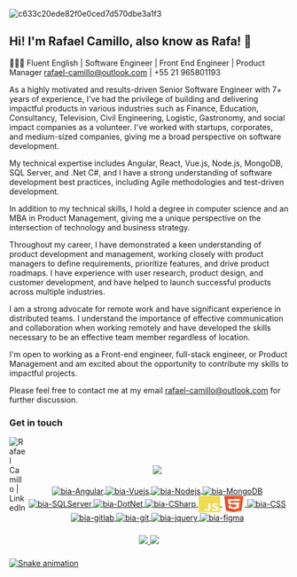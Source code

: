  
![c633c20ede82f0e0ced7d570dbe3a1f3](https://user-images.githubusercontent.com/70382532/138322189-2db8df52-9dcb-40a0-88a8-c365466bd33d.gif)

## Hi! I'm Rafael Camillo, also know as Rafa! 👋

🧑🏻‍💻
Fluent English | Software Engineer | Front End Engineer | Product Manager
rafael-camillo@outlook.com | +55 21 965801193

As a highly motivated and results-driven Senior Software Engineer with 7+ years of experience, I've had the privilege of building and delivering impactful products in various industries such as Finance, Education, Consultancy, Television, Civil Engineering, Logistic, Gastronomy, and social impact companies as a volunteer. I've worked with startups, corporates, and medium-sized companies, giving me a broad perspective on software development.

My technical expertise includes Angular, React, Vue.js, Node.js, MongoDB, SQL Server, and .Net C#, and I have a strong understanding of software development best practices, including Agile methodologies and test-driven development.

In addition to my technical skills, I hold a degree in computer science and an MBA in Product Management, giving me a unique perspective on the intersection of technology and business strategy.

Throughout my career, I have demonstrated a keen understanding of product development and management, working closely with product managers to define requirements, prioritize features, and drive product roadmaps. I have experience with user research, product design, and customer development, and have helped to launch successful products across multiple industries.

I am a strong advocate for remote work and have significant experience in distributed teams. I understand the importance of effective communication and collaboration when working remotely and have developed the skills necessary to be an effective team member regardless of location.

I'm open to working as a Front-end engineer, full-stack engineer, or Product Management and am excited about the opportunity to contribute my skills to impactful projects. 

Please feel free to contact me at my email rafael-camillo@outlook.com for further discussion.

### Get in touch
<a href="https://www.linkedin.com/in/rafael-camillo/">
  <img align="left" alt="Rafael Camillo | LinkedIn" width="30px" src="https://cdn.jsdelivr.net/gh/devicons/devicon/icons/linkedin/linkedin-original.svg" />
</a>
<br><br><br>


<div align="center"  style="display: block; width: 100%">
  <a href="https://github.com/camillodev">
    <img  height="500" src="https://lh3.googleusercontent.com/pw/AM-JKLV61-UiV9e-oXVPVcl-j8d6S7sS-HOMJdH8EzD1c5bRYpRHXmDHc29BGnAiEe_DVwOJUlTm3b2KO_FWCh40ebb7fXLcWUCjYt48y50LdVsqBZMpnzmDpITVoVybOX-L5upvX4VTRFQyx0p4aLczxXwJdA=w1026-h1366-no"/>
</div>

<div style="display: inline_block"align="center"><br>
  <img align="center" alt="bia-Angular" height="30" width="40" src="https://cdn.jsdelivr.net/gh/devicons/devicon/icons/angularjs/angularjs-original.svg"/>
  <img align="center" alt="bia-Vuejs" height="30" width="40" src="https://cdn.jsdelivr.net/gh/devicons/devicon/icons/vuejs/vuejs-original.svg" />
  <img align="center" alt="bia-Nodejs" height="30" width="40" src="https://cdn.jsdelivr.net/gh/devicons/devicon/icons/nodejs/nodejs-original.svg" />
  <img align="center" alt="bia-MongoDB" height="30" width="40" src="https://cdn.jsdelivr.net/gh/devicons/devicon/icons/mongodb/mongodb-original.svg" />
  <img align="center" alt="bia-SQLServer" height="30" width="40" src="https://cdn.jsdelivr.net/gh/devicons/devicon/icons/microsoftsqlserver/microsoftsqlserver-plain.svg" />
   <img align="center" alt="bia-DotNet" height="30" width="40" src="https://cdn.jsdelivr.net/gh/devicons/devicon/icons/dot-net/dot-net-original.svg" />
   <img align="center" alt="bia-CSharp" height="30" width="40" src="https://cdn.jsdelivr.net/gh/devicons/devicon/icons/csharp/csharp-original.svg" />
  
  <img align="center" alt="bia-Js" height="30" width="40" src="https://raw.githubusercontent.com/devicons/devicon/master/icons/javascript/javascript-plain.svg"/>
  <img align="center" alt="bia-HTML" height="30" width="40" src="https://raw.githubusercontent.com/devicons/devicon/master/icons/html5/html5-original.svg"/>
  <img align="center" alt="bia-CSS" height="30" width="40"  src="https://cdn.jsdelivr.net/gh/devicons/devicon/icons/css3/css3-original.svg" />
  <img align="center" alt="bia-gitlab" height="30" width="40" src="https://cdn.jsdelivr.net/gh/devicons/devicon/icons/gitlab/gitlab-original.svg" />
  <img align="center" alt="bia-git" height="30" width="40" src="https://cdn.jsdelivr.net/gh/devicons/devicon/icons/git/git-original.svg" />
  <img align="center" alt="bia-jquery" height="30" width="40" src="https://cdn.jsdelivr.net/gh/devicons/devicon/icons/jquery/jquery-original.svg" />
  <img align="center" alt="bia-figma" height="30" width="40" src="https://cdn.jsdelivr.net/gh/devicons/devicon/icons/figma/figma-original.svg" />
</div>
  
  
    
  ### 

<div align="center">
  <a href="https://github.com/camillodev">
  <img height="180em" src="https://github-readme-stats.vercel.app/api?username=camillodev&show_icons=true&theme=dracula&include_all_commits=true&count_private=true"/>
  <img height="180em" src="https://github-readme-stats.vercel.app/api/top-langs/?username=camillodev&layout=compact&langs_count=7&theme=dracula"/>
</div>
  

  
  ###
  
 ![Snake animation](https://raw.github.com/camillodev/camillodev/master/assets/github-contribution-grid-snake.svg?sanitize=true)

